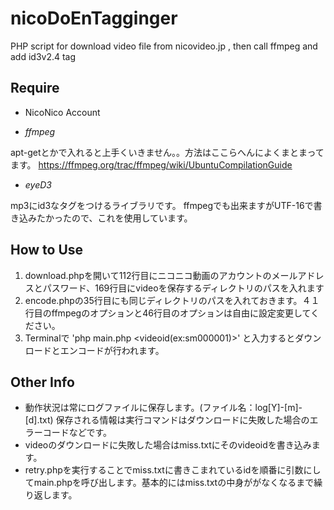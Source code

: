 nicoDoEnTagginger
=================

PHP script for download video file from nicovideo.jp , then call ffmpeg and add id3v2.4 tag

Require
--------
* NicoNico Account

* _ffmpeg_

apt-getとかで入れると上手くいきません。。方法はここらへんによくまとまってます。
<https://ffmpeg.org/trac/ffmpeg/wiki/UbuntuCompilationGuide>

* _eyeD3_

mp3にid3なタグをつけるライブラリです。 ffmpegでも出来ますがUTF-16で書き込みたかったので、これを使用しています。

How to Use
----------
1. download.phpを開いて112行目にニコニコ動画のアカウントのメールアドレスとパスワード、169行目にvideoを保存するディレクトリのパスを入れます
2. encode.phpの35行目にも同じディレクトリのパスを入れておきます。４１行目のffmpegのオプションと46行目のオプションは自由に設定変更してください。
3. Terminalで 'php main.php &lt;videoid(ex:sm000001)&gt;' と入力するとダウンロードとエンコードが行われます。

Other Info
----------
* 動作状況は常にログファイルに保存します。(ファイル名：log[Y]-[m]-[d].txt)
		  保存される情報は実行コマンドはダウンロードに失敗した場合のエラーコードなどです。
* videoのダウンロードに失敗した場合はmiss.txtにそのvideoidを書き込みます。
* retry.phpを実行することでmiss.txtに書きこまれているidを順番に引数にしてmain.phpを呼び出します。基本的にはmiss.txtの中身ががなくなるまで繰り返します。
